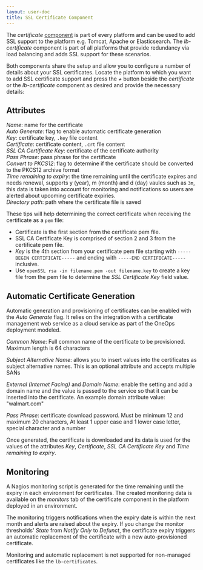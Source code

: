 ```yaml
---
layout: user-doc
title: SSL Certificate Component
---
```


The _certificate_ [component](./components.html) is part of every platform and
can be used to add SSL support to the platform e.g. Tomcat, Apache or
Elasticsearch. The _lb-certificate_ component is part of all platforms that
provide redundancy via load balancing and adds SSL support for these scenarios.

Both components share the setup and allow you to configure a number of details
about your SSL certificates. Locate the platform to which you want to add SSL
certificate support and press the _+_ button beside the _certificate_ or the
_lb-certificate_ component as desired and provide the necessary details:


## Attributes

_Name_: name for the certificate<br>
_Auto Generate_: flag to enable automatic certificate generation<br>
_Key_: certificate key, `.key` file content<br>
_Certificate_: certificate content, `.crt` file content<br>
_SSL CA Certificate Key_: certificate of the certificate authority<br>
_Pass Phrase_: pass phrase for the certificate<br>
_Convert to PKCS12_: flag to determine if the certificate should be converted to the PKCS12 archive format<br>
_Time remaining to expiry_: the time remaining until the certificate expires and needs renewal, supports y (year),
m (month) and d (day) vaules such as `3m`, this data is taken into account for monitoring and notifications so users
are alerted about upcoming certificate expiries.<br>
_Directory path_: path where the certificate file is saved<br>


These tips will help determining the correct certificate when receiving the
certificate as a `pem` file:

* Certificate is the first section from the certificate pem file.
* SSL CA Certificate Key is comprised of section 2 and 3 from the certificate
  pem file.
* _Key_ is the 4th section from your certificate pem file starting with
`-----BEGIN CERTIFICATE-----` and ending with `-----END CERTIFICATE-----`
inclusive.
* Use `openSSL rsa -in filename.pem -out filename.key` to create a key file from
the pem file to determine the _SSL Certificate Key_ field value.

## Automatic Certificate Generation

Automatic generation and provisioning of certificates can be enabled with the
_Auto Generate_ flag. It relies on the integration with a certificate management
web service as a cloud service as part of the OneOps deployment modeled.

_Common Name_: Full common name of the certificate to be provisioned. Maximum length is 64 characters<br/>

_Subject Alternative Name_: allows you to insert values into the certificates as
subject alternative names. This is an optional attribute and accepts
multiple SANs<br/>

_External (Internet Facing)_ and _Domain Name_: enable the setting and add a
domain name and the value is passed to the service so that it can be inserted
into the certificate. An example domain attribute value: "walmart.com"</br>

_Pass Phrase_: certificate download password. Must be minimum 12 and
maximum 20 characters, At least 1 upper case and 1 lower case letter, special
character and a number

Once generated, the certificate is downloaded and its data is used for the
values of the attributes _Key_, _Certificate_, _SSL CA Certificate Key_ and
_Time remaining to expiry_.

## Monitoring

A Nagios monitoring script is generated for the time remaining until the expiry
in each environment for certificates.  The created monitoring data is available
on the _monitors_ tab of the certificate component in the platform deployed in
an environment.

The monitoring triggers notifications when the expiry date is within the next
month and alerts are raised about the expiry. If you change the monitor
thresholds' _State_ from _Notify Only_ to _Defunct_, the certificate expiry
triggers an automatic replacement of the certificate with a new auto-provisioned
certificate.

Monitoring and automatic replacement is not supported for non-managed
certificates like the `lb-certificates`.
